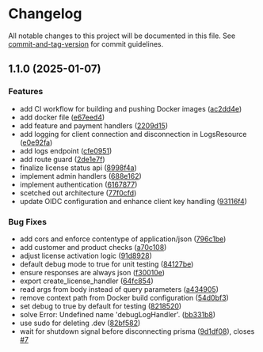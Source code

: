 # Changelog

All notable changes to this project will be documented in this file. See [commit-and-tag-version](https://github.com/absolute-version/commit-and-tag-version) for commit guidelines.

## 1.1.0 (2025-01-07)


### Features

* add CI workflow for building and pushing Docker images ([ac2dd4e](https://github.com/necodeIT/echidna_server/commit/ac2dd4e053b36a81a92e8c3d4273bb66c618eada))
* add docker file ([e67eed4](https://github.com/necodeIT/echidna_server/commit/e67eed442609fbe07956fc165d16818ab7325523))
* add feature and payment handlers ([2209d15](https://github.com/necodeIT/echidna_server/commit/2209d15ce228fa4c82b4612a6ddb80227ebce25a))
* add logging for client connection and disconnection in LogsResource ([e0e92fa](https://github.com/necodeIT/echidna_server/commit/e0e92fa659aa5e76e6129e1a4724ba57ff83fcc7))
* add logs endpoint ([cfe0951](https://github.com/necodeIT/echidna_server/commit/cfe0951a73a5aa533d4ef611cbeb58421e868201))
* add route guard ([2de1e7f](https://github.com/necodeIT/echidna_server/commit/2de1e7fe04561fbc82e5db9e60b328d6c285834b))
* finalize license status api ([8998f4a](https://github.com/necodeIT/echidna_server/commit/8998f4a643bf3a32465e6a2500a6efd64ba023ff))
* implement admin handlers ([688e162](https://github.com/necodeIT/echidna_server/commit/688e162bae36dc35ee96bd0200118aab05221143))
* implement authentication ([6167877](https://github.com/necodeIT/echidna_server/commit/61678778ca3a98a646e234d96f54497e1f33cc1d))
* scetched out architecture ([77f0cfd](https://github.com/necodeIT/echidna_server/commit/77f0cfdd5dd2291e95aa242040c8752d57f69a95))
* update OIDC configuration and enhance client key handling ([93116f4](https://github.com/necodeIT/echidna_server/commit/93116f4533ee724e8b73aa762da198d0b5b3bf4b))


### Bug Fixes

* add cors and enforce contentype of application/json ([796c1be](https://github.com/necodeIT/echidna_server/commit/796c1bed9e00287db09ca8c30ddb524b1e318486))
* add customer and product checks ([a70c108](https://github.com/necodeIT/echidna_server/commit/a70c10865de393359f59c7bddee5d5f5c17a90a1))
* adjust license activation logic ([91d8928](https://github.com/necodeIT/echidna_server/commit/91d8928426e8774da1667c826909137e5dcfddcb))
* default debug mode to true for unit testing ([84127be](https://github.com/necodeIT/echidna_server/commit/84127beb71582b2ba4a18081ffbe3fe82549e2be))
* ensure responses are always json ([f30010e](https://github.com/necodeIT/echidna_server/commit/f30010e2268bc7dd9227075c24f1b3290f6f3ecf))
* export create_license_handler ([64fc854](https://github.com/necodeIT/echidna_server/commit/64fc8544325cec80604f1fde1bd83d81bf7117ac))
* read args from body instead of query parameters ([a434905](https://github.com/necodeIT/echidna_server/commit/a4349050ac7f5855745d8a00c92f6a1c6054a7a1))
* remove context path from Docker build configuration ([54d0bf3](https://github.com/necodeIT/echidna_server/commit/54d0bf3e6ba8ccdcfb21a23a2a292c77b41068ce))
* set debug to true by default for testing ([8218520](https://github.com/necodeIT/echidna_server/commit/82185207a382f57044e7dd5e47eddcf688590bef))
* solve Error: Undefined name 'debugLogHandler'. ([bb331b8](https://github.com/necodeIT/echidna_server/commit/bb331b8ec8517f5b6a37ba77c806c83210e0e02e))
* use sudo for deleting .dev ([82bf582](https://github.com/necodeIT/echidna_server/commit/82bf582e4610c92455912028317a393fcc9910ad))
* wait for shutdown signal before disconnecting prisma ([9d1df08](https://github.com/necodeIT/echidna_server/commit/9d1df08f02becac3beaac79ca37e2d3581b3d3bb)), closes [#7](https://github.com/necodeIT/echidna_server/issues/7)
